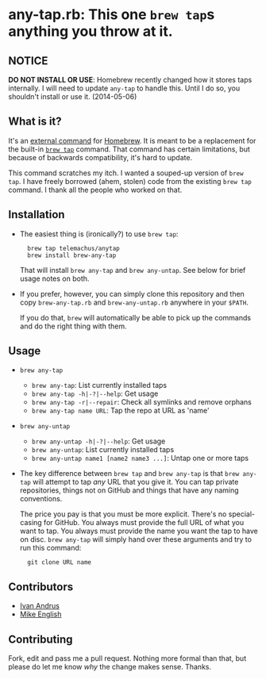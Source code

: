 # any-tap.rb: This one `brew tap`s anything you throw at it.

## NOTICE

**DO NOT INSTALL OR USE**: Homebrew recently changed how it stores taps
internally. I will need to update `any-tap` to handle this. Until I do so,
you shouldn't install or use it. (2014-05-06)

## What is it?

It's an [external command][ec] for [Homebrew][brew]. It is meant to be
a replacement for the built-in [`brew tap`][bt] command. That command has
certain limitations, but because of backwards compatibility, it's hard to
update.

This command scratches my itch. I wanted a souped-up version of `brew tap`.
I have freely borrowed (ahem, stolen) code from the existing `brew tap`
command. I thank all the people who worked on that.

[ec]: https://github.com/mxcl/homebrew/wiki/External-Commands
[brew]: https://github.com/mxcl/homebrew
[bt]: https://github.com/mxcl/homebrew/wiki/brew-tap

## Installation

+ The easiest thing is (ironically?) to use `brew tap`:

        brew tap telemachus/anytap
        brew install brew-any-tap

  That will install `brew any-tap` and `brew any-untap`. See below for
  brief usage notes on both.
+ If you prefer, however, you can simply clone this repository and then
  copy `brew-any-tap.rb` and `brew-any-untap.rb` anywhere in your `$PATH`.

  If you do that, `brew` will automatically be able to pick up the commands
  and do the right thing with them.

## Usage

+ `brew any-tap`
    + `brew any-tap`: List currently installed taps
    + `brew any-tap -h|-?|--help`: Get usage
    + `brew any-tap -r|--repair`: Check all symlinks and remove orphans
    + `brew any-tap name URL`: Tap the repo at URL as 'name'
+ `brew any-untap`
    + `brew any-untap -h|-?|--help`: Get usage
    + `brew any-untap`: List currently installed taps
    + `brew any-untap name1 [name2 name3 ...]`: Untap one or more taps
+ The key difference between `brew tap` and `brew any-tap` is that `brew
  any-tap` will attempt to tap *any* URL that you give it. You can tap
  private repositories, things not on GitHub and things that have any
  naming conventions.

  The price you pay is that you must be more explicit. There's no
  special-casing for GitHub. You always must provide the full URL of what
  you want to tap. You always must provide the name you want the tap to
  have on disc. `brew any-tap` will simply hand over these arguments and
  try to run this command:

        git clone URL name

## Contributors

+ [Ivan Andrus](https://github.com/gvol)
+ [Mike English](https://github.com/englishm)

## Contributing

Fork, edit and pass me a pull request. Nothing more formal than that, but
please do let me know *why* the change makes sense. Thanks.
